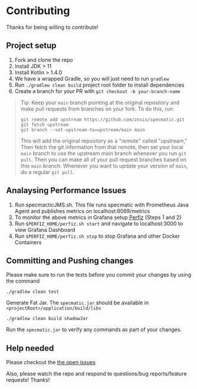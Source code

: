 # Contributing

Thanks for being willing to contribute!

## Project setup

1.  Fork and clone the repo
2.  Install JDK > 11
3.  Install Kotlin > 1.4.0
4.  We have a wrapped Gradle, so you will just need to run `gradlew`
5.  Run `./gradlew clean build` project root folder to install dependencies
6.  Create a branch for your PR with `git checkout -b your-branch-name`

> Tip: Keep your `main` branch pointing at the original repository and make
> pull requests from branches on your fork. To do this, run:
>
> ```
> git remote add upstream https://github.com/znsio/specmatic.git
> git fetch upstream
> git branch --set-upstream-to=upstream/main main
> ```
>
> This will add the original repository as a "remote" called "upstream," Then
> fetch the git information from that remote, then set your local `main`
> branch to use the upstream main branch whenever you run `git pull`. Then you
> can make all of your pull request branches based on this `main` branch.
> Whenever you want to update your version of `main`, do a regular `git pull`.

## Analaysing Performance Issues

1.  Run specmacticJMS.sh. This file runs specmatic with Prometheus Java Agent and publishes metrics on localhost:8089/metrics
2.  To monitor the above metrics in Grafana setup [Perfiz](https://github.com/znsio/perfiz#detailed-tutorial) (Steps 1 and 2)
3.  Run ```$PERFIZ_HOME/perfiz.sh start``` and navigate to localhost:3000 to view Grafana Dashboard
4.  Run ```$PERFIZ_HOME/perfiz.sh stop``` to stop Grafana and other Docker Containers

## Committing and Pushing changes

Please make sure to run the tests before you commit your changes by using the command

```./gradlew clean test```

Generate Fat Jar. The `specmatic.jar` should be available in `<projectRoot>/application/build/libs`

```./gradlew clean build shadowJar```

Run the `specmatic.jar` to verify any commands as part of your changes.

## Help needed

Please checkout the [the open issues](https://github.com/znsio/specmatic/issues?q=is%3Aopen+is%3Aissue)

Also, please watch the repo and respond to questions/bug reports/feature
requests! Thanks!
